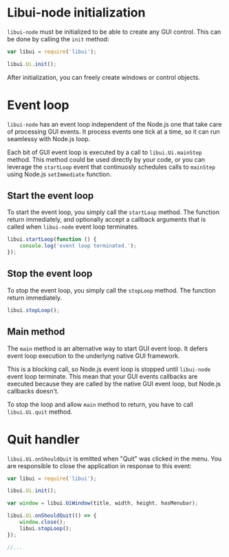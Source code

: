 # Libui-node initialization

`libui-node` must be initialized to be able to create any GUI control.
This can be done by calling the `init` method:

```js
var libui = require('libui');

libui.Ui.init();
```

After initialization, you can freely create windows or control objects.


# Event loop

`libui-node` has an event loop independent  of the Node.js one that take care of processing GUI events. It process events one tick at a time, so it can run seamlessy with Node.js loop.

Each bit of GUI event loop is executed by a call to `libui.Ui.mainStep` method. This method could be used directly by your code, or you can leverage the `startLoop` event that continuosly schedules calls to `mainStep` using Node.js `setImmediate` function.



## Start the event loop

To start the event loop, you simply call the `startLoop` method. The function return immediately, and optionally accept a callback arguments that is called when `libui-node` event loop terminates.


```js
libui.startLoop(function () {
	console.log('event loop terminated.');
});
```

## Stop the event loop

To stop the event loop, you simply call the `stopLoop` method. The function return immediately.

```js
libui.stopLoop();
```

## Main method

The `main` method is an alternative way to start GUI event loop. It defers event loop execution to the underlyng native GUI framework.

This is a blocking call, so Node.js event loop is stopped until `libui-node` event loop terminate.
This mean that your GUI events callbacks are executed because they are called by the native GUI event loop, but Node.js callbacks doesn't.

To stop the loop and allow `main` method to return, you have to call `libui.Ui.quit` method.

# Quit handler

`libui.Ui.onShouldQuit` is emitted when "Quit" was clicked in the menu. You are responsible to close the application in response to this event:

```js
var libui = require('libui');

libui.Ui.init();

var window = libui.UiWindow(title, width, height, hasMenubar);

libui.Ui.onShouldQuit(() => {
    window.close();
    libui.stopLoop();
});

//...
```
